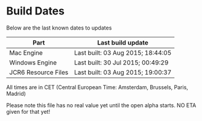# Build Dates

Below are the last known dates to updates

Part | Last build update
-----|-----
Mac Engine | Last built: 03 Aug 2015; 18:44:05
Windows Engine | Last built: 30 Jul 2015; 00:49:29
JCR6 Resource Files | Last built: 03 Aug 2015; 19:00:37
All times are in CET (Central European Time: Amsterdam, Brussels, Paris, Madrid)


Please note this file has no real value yet until the open alpha starts. NO ETA given for that yet!

